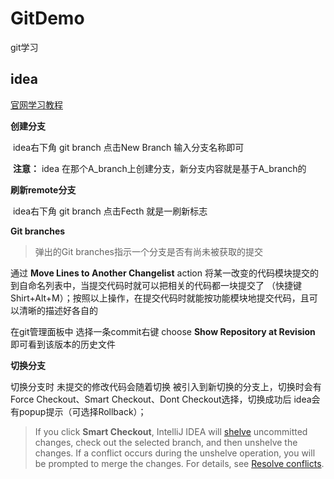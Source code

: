 # GitDemo
git学习



## idea
[官网学习教程](https://www.jetbrains.com/help/idea/using-git-integration.html)



**创建分支**

​	idea右下角 git branch   点击New Branch   输入分支名称即可

​	**注意：** idea 在那个A_branch上创建分支，新分支内容就是基于A_branch的 



**刷新remote分支**

​	idea右下角 git branch 点击Fecth 就是一刷新标志



**Git branches**

> 弹出的Git branches指示一个分支是否有尚未被获取的提交





通过 **Move Lines to Another Changelist** action 将某一改变的代码模块提交的 到自命名列表中，当提交代码时就可以把相关的代码都一块提交了 （快捷键 Shirt+Alt+M）；按照以上操作，在提交代码时就能按功能模块地提交代码，且可以清晰的描述好各自的



在git管理面板中 选择一条commit右键 choose **Show Repository at Revision** 即可看到该版本的历史文件



**切换分支**

切换分支时 未提交的修改代码会随着切换 被引入到新切换的分支上，切换时会有Force Checkout、Smart Checkout、Dont Checkout选择，切换成功后 idea会有popup提示（可选择Rollback）；

> If you click **Smart Checkout**, IntelliJ IDEA will [shelve](https://www.jetbrains.com/help/idea/work-on-several-features-simultaneously.html#shelve) uncommitted changes, check out the selected branch, and then unshelve the changes. If a conflict occurs during the unshelve operation, you will be prompted to merge the changes. For details, see [Resolve conflicts](https://www.jetbrains.com/help/idea/resolve-conflicts.html).






